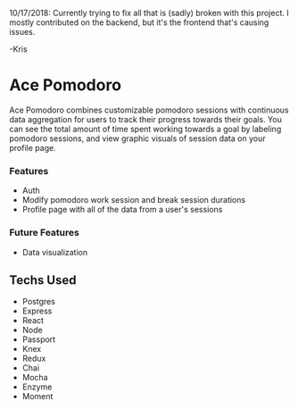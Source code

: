 10/17/2018: Currently trying to fix all that is (sadly) broken with this project. I mostly contributed on the backend, but it's the frontend that's causing issues.

-Kris

# Ace Pomodoro

Ace Pomodoro combines customizable pomodoro sessions with continuous data aggregation for users to track their progress towards their goals. You can see the total amount of time spent working towards a goal by labeling pomodoro sessions, and view graphic visuals of session data on your profile page.

### Features
* Auth
* Modify pomodoro work session and break session durations
* Profile page with all of the data from a user's sessions

### Future Features
* Data visualization

## Techs Used
* Postgres
* Express
* React
* Node
* Passport
* Knex
* Redux
* Chai
* Mocha
* Enzyme
* Moment
